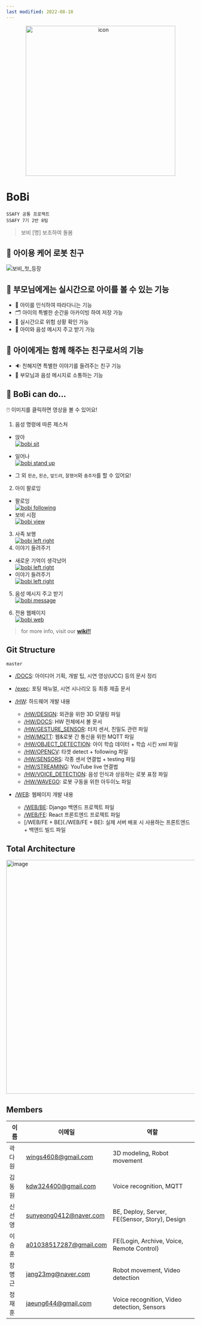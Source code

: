 ```yaml
---
last modified: 2022-08-18
---
```


<p align='center'>
  <img src="./DOCS/etc/bobi_dot.png" alt="icon" width="400"> 
</p>


# BoBi 
`SSAFY 공통 프로젝트`  
`SSAFY 7기 2반 8팀`

> 보비 [명] 보조하여 돌봄  

## 👫 아이용 케어 로봇 친구

![보비_첫_등장](/uploads/5812d19962ab39d9efc8200af68ab9aa/보비_첫_등장.gif)


## 👀 부모님에게는 실시간으로 아이를 볼 수 있는 기능  

- 👯 아이를 인식하여 따라다니는 기능  
- 🗂️ 아이의 특별한 순간을 아카이빙 하여 저장 가능  
- 🚨 실시간으로 위험 상황 확인 가능  
- 💌 아이와 음성 메시지 주고 받기 가능  



## 👫 아이에게는 함께 해주는 친구로서의 기능

- 🔉 친해지면 특별한 이야기를 들려주는 친구 기능
- 💌 부모님과 음성 메시지로 소통하는 기능



## 🤖 BoBi can do...

🖱️ 이미지를 클릭하면 영상을 볼 수 있어요!  

1. 음성 명령에 따른 제스처
- 앉아  
[![bobi sit](https://img.youtube.com/vi/QayOqNE-Qvk/0.jpg)](https://youtu.be/QayOqNE-Qvk)
- 일어나  
[![bobi stand up](https://img.youtube.com/vi/nqKIE4EKs0M/0.jpg)](https://youtu.be/nqKIE4EKs0M)  

- 그 외 `왼손`, `왼손`, `엎드려`, `잘했어`와 `춤추자`를 할 수 있어요!
2. 아이 팔로잉
- 팔로잉  
[![bobi following](https://img.youtube.com/vi/AR1pQhxaYFQ/0.jpg)](https://youtu.be/AR1pQhxaYFQ)  
- 보비 시점  
[![bobi view](https://img.youtube.com/vi/_ghxQe-UKGY/0.jpg)](https://youtu.be/_ghxQe-UKGY)  
3. 사족 보행  
[![bobi left right](https://img.youtube.com/vi/R6O0f2qAB7g/0.jpg)](https://youtu.be/R6O0f2qAB7g)
4. 이야기 들려주기
- 새로운 기억이 생각났어  
[![bobi left right](https://img.youtube.com/vi/73CELXdhnHQ/0.jpg)](https://youtu.be/73CELXdhnHQ)  
- 이야기 들려주기  
[![bobi left right](https://img.youtube.com/vi/Ghk1h_3hXDc/0.jpg)](https://youtu.be/Ghk1h_3hXDc)  

5. 음성 메시지 주고 받기  
[![bobi message](https://img.youtube.com/vi/tOKoOfi_7MY/0.jpg)](https://youtu.be/tOKoOfi_7MY)

6. 전용 웹페이지  
[![bobi web](https://img.youtube.com/vi/2NgXGsnAArI/0.jpg)](https://youtu.be/2NgXGsnAArI)

> for more info, visit our [**wiki!!**](https://lab.ssafy.com/s07-webmobile3-sub2/S07P12A208/-/wikis/home)



## Git Structure

`master`

- [/DOCS](./DOCS): 아이디어 기획, 개발 팁, 시연 영상(UCC) 등의 문서 정리

- [/exec](./exec): 포팅 매뉴얼, 시연 시나리오 등 최종 제출 문서

- [/HW](./HW): 하드웨어 개발 내용
  - [/HW/DESIGN](./HW/DESIGN): 외관을 위한 3D 모델링 파일
  - [/HW/DOCS](./HW/DOCS): HW 전체에서 볼 문서
  - [/HW/GESTURE_SENSOR](./HW/GESTURE_SENSOR): 터치 센서, 친밀도 관련 파일
  - [/HW/MQTT](./HW/MQTT): 웹&로봇 간 통신을 위한 MQTT 파일
  - [/HW/OBJECT_DETECTION](./HW/OBJECT_DETECTION): 아이 학습 데이터 + 학습 시킨 xml 파일
  - [/HW/OPENCV](./HW/OPENCV): 타겟 detect + following 파일
  - [/HW/SENSORS](./HW/SENSORS): 각종 센서 연결법 + testing 파일
  - [/HW/STREAMING](./HW/STREAMING): YouTube live 연결법
  - [/HW/VOICE_DETECTION](./HW/VOICE_DETECTION): 음성 인식과 상응하는 로봇 표정 파일
  - [/HW/WAVEGO](./HW/WAVEGO): 로봇 구동을 위한 아두이노 파일
  
- [/WEB](./WEB): 웹페이지 개발 내용
  - [/WEB/BE](./WEB/BE): Django 백엔드 프로젝트 파일
  - [/WEB/FE](./WEB/FE): React 프론트엔드 프로젝트 파일
  - [/WEB/FE + BE](./WEB/FE + BE): 실제 서버 배포 시 사용하는 프론트엔드 + 백엔드 빌드 파일




## Total Architecture


<img width="1217" height="623" alt="image" src="https://github.com/user-attachments/assets/b288fcd7-299f-4c76-a9f0-348fb7fccba7" />




## Members

|이름 | 이메일 | 역할 |
|---|---|---|
|곽다원 | wings4608@gmail.com | 3D modeling, Robot movement |
|김동원 | kdw324400@gmail.com | Voice recognition, MQTT |
|신선영 | sunyeong0412@naver.com | BE, Deploy, Server, FE(Sensor, Story), Design|
|이승훈 | a01038517287@gmail.com | FE(Login, Archive, Voice, Remote Control)|
|장명근 | jang23mg@naver.com | Robot movement, Video detection |
|정재훈 | jaeung644@gmail.com | Voice recognition, Video detection, Sensors |
